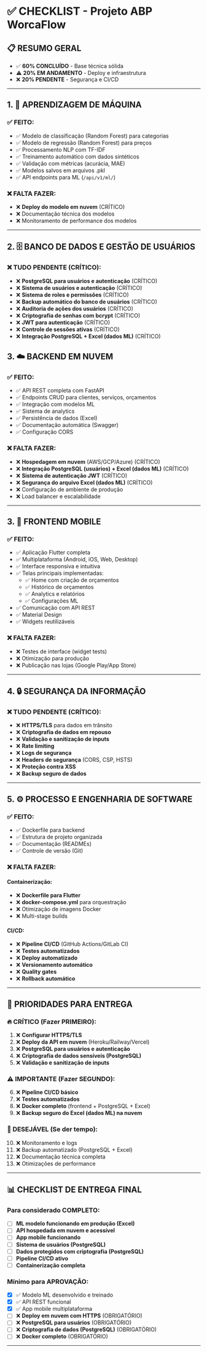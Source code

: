 # ✅ CHECKLIST - Projeto ABP WorcaFlow

## 📋 **RESUMO GERAL**

- ✅ **60% CONCLUÍDO** - Base técnica sólida
- ⚠️ **20% EM ANDAMENTO** - Deploy e infraestrutura
- ❌ **20% PENDENTE** - Segurança e CI/CD

---

## 1. 🤖 **APRENDIZAGEM DE MÁQUINA**

### ✅ **FEITO:**

- ✅ Modelo de classificação (Random Forest) para categorias
- ✅ Modelo de regressão (Random Forest) para preços
- ✅ Processamento NLP com TF-IDF
- ✅ Treinamento automático com dados sintéticos
- ✅ Validação com métricas (acurácia, MAE)
- ✅ Modelos salvos em arquivos .pkl
- ✅ API endpoints para ML (`/api/v1/ml/`)

### ❌ **FALTA FAZER:**

- ❌ **Deploy do modelo em nuvem** (CRÍTICO)
- ❌ Documentação técnica dos modelos
- ❌ Monitoramento de performance dos modelos

---

## 2. 🗄️ **BANCO DE DADOS E GESTÃO DE USUÁRIOS**

### ❌ **TUDO PENDENTE (CRÍTICO):**

- ❌ **PostgreSQL para usuários e autenticação** (CRÍTICO)
- ❌ **Sistema de usuários e autenticação** (CRÍTICO)
- ❌ **Sistema de roles e permissões** (CRÍTICO)
- ❌ **Backup automático do banco de usuários** (CRÍTICO)
- ❌ **Auditoria de ações dos usuários** (CRÍTICO)
- ❌ **Criptografia de senhas com bcrypt** (CRÍTICO)
- ❌ **JWT para autenticação** (CRÍTICO)
- ❌ **Controle de sessões ativas** (CRÍTICO)
- ❌ **Integração PostgreSQL + Excel (dados ML)** (CRÍTICO)

## 3. ☁️ **BACKEND EM NUVEM**

### ✅ **FEITO:**

- ✅ API REST completa com FastAPI
- ✅ Endpoints CRUD para clientes, serviços, orçamentos
- ✅ Integração com modelos ML
- ✅ Sistema de analytics
- ✅ Persistência de dados (Excel)
- ✅ Documentação automática (Swagger)
- ✅ Configuração CORS

### ❌ **FALTA FAZER:**

- ❌ **Hospedagem em nuvem** (AWS/GCP/Azure) (CRÍTICO)
- ❌ **Integração PostgreSQL (usuários) + Excel (dados ML)** (CRÍTICO)
- ❌ **Sistema de autenticação JWT** (CRÍTICO)
- ❌ **Segurança do arquivo Excel (dados ML)** (CRÍTICO)
- ❌ Configuração de ambiente de produção
- ❌ Load balancer e escalabilidade

---

## 3. 📱 **FRONTEND MOBILE**

### ✅ **FEITO:**

- ✅ Aplicação Flutter completa
- ✅ Multiplataforma (Android, iOS, Web, Desktop)
- ✅ Interface responsiva e intuitiva
- ✅ Telas principais implementadas:
  - ✅ Home com criação de orçamentos
  - ✅ Histórico de orçamentos
  - ✅ Analytics e relatórios
  - ✅ Configurações ML
- ✅ Comunicação com API REST
- ✅ Material Design
- ✅ Widgets reutilizáveis

### ❌ **FALTA FAZER:**

- ❌ Testes de interface (widget tests)
- ❌ Otimização para produção
- ❌ Publicação nas lojas (Google Play/App Store)

---

## 4. 🔒 **SEGURANÇA DA INFORMAÇÃO**

### ❌ **TUDO PENDENTE (CRÍTICO):**

- ❌ **HTTPS/TLS** para dados em trânsito
- ❌ **Criptografia de dados em repouso**
- ❌ **Validação e sanitização de inputs**
- ❌ **Rate limiting**
- ❌ **Logs de segurança**
- ❌ **Headers de segurança** (CORS, CSP, HSTS)
- ❌ **Proteção contra XSS**
- ❌ **Backup seguro de dados**

---

## 5. ⚙️ **PROCESSO E ENGENHARIA DE SOFTWARE**

### ✅ **FEITO:**

- ✅ Dockerfile para backend
- ✅ Estrutura de projeto organizada
- ✅ Documentação (READMEs)
- ✅ Controle de versão (Git)

### ❌ **FALTA FAZER:**

#### **Containerização:**

- ❌ **Dockerfile para Flutter**
- ❌ **docker-compose.yml** para orquestração
- ❌ Otimização de imagens Docker
- ❌ Multi-stage builds

#### **CI/CD:**

- ❌ **Pipeline CI/CD** (GitHub Actions/GitLab CI)
- ❌ **Testes automatizados**
- ❌ **Deploy automatizado**
- ❌ **Versionamento automático**
- ❌ **Quality gates**
- ❌ **Rollback automático**

---

## 🎯 **PRIORIDADES PARA ENTREGA**

### **🔥 CRÍTICO (Fazer PRIMEIRO):**

1. ❌ **Configurar HTTPS/TLS**
2. ❌ **Deploy da API em nuvem** (Heroku/Railway/Vercel)
3. ❌ **PostgreSQL para usuários e autenticação**
4. ❌ **Criptografia de dados sensíveis (PostgreSQL)**
5. ❌ **Validação e sanitização de inputs**

### **⚠️ IMPORTANTE (Fazer SEGUNDO):**

6. ❌ **Pipeline CI/CD básico**
7. ❌ **Testes automatizados**
8. ❌ **Docker completo** (frontend + PostgreSQL + Excel)
9. ❌ **Backup seguro do Excel (dados ML) na nuvem**

### **📝 DESEJÁVEL (Se der tempo):**

10. ❌ Monitoramento e logs
11. ❌ Backup automatizado (PostgreSQL + Excel)
12. ❌ Documentação técnica completa
13. ❌ Otimizações de performance

---

## 📊 **CHECKLIST DE ENTREGA FINAL**

### **Para considerado COMPLETO:**

- [ ] **ML modelo funcionando em produção (Excel)**
- [ ] **API hospedada em nuvem e acessível**
- [ ] **App mobile funcionando**
- [ ] **Sistema de usuários (PostgreSQL)**
- [ ] **Dados protegidos com criptografia (PostgreSQL)**
- [ ] **Pipeline CI/CD ativo**
- [ ] **Containerização completa**

### **Mínimo para APROVAÇÃO:**

- [x] ✅ Modelo ML desenvolvido e treinado
- [x] ✅ API REST funcional
- [x] ✅ App mobile multiplataforma
- [ ] ❌ **Deploy em nuvem com HTTPS** (OBRIGATÓRIO)
- [ ] ❌ **PostgreSQL para usuários** (OBRIGATÓRIO)
- [ ] ❌ **Criptografia de dados (PostgreSQL)** (OBRIGATÓRIO)
- [ ] ❌ **Docker completo** (OBRIGATÓRIO)

---
